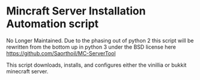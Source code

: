Mincraft Server Installation Automation script
==============================================

No Longer Maintained. Due to the phasing out of python 2 this script will be rewritten from the bottom up in python 3 under the BSD license here https://github.com/Saorthoil/MC-ServerTool

This script downloads, installs, and configures either the vinillia or bukkit minecraft server.
